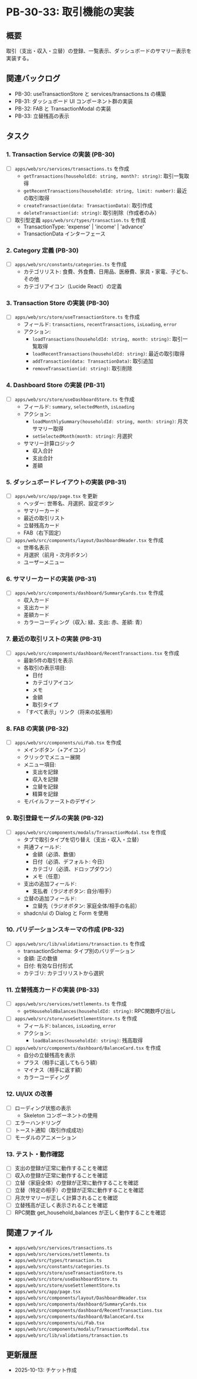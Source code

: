 # PB-30-33: 取引機能の実装

## 概要
取引（支出・収入・立替）の登録、一覧表示、ダッシュボードのサマリー表示を実装する。

## 関連バックログ
- PB-30: useTransactionStore と services/transactions.ts の構築
- PB-31: ダッシュボード UI コンポーネント群の実装
- PB-32: FAB と TransactionModal の実装
- PB-33: 立替残高の表示

## タスク

### 1. Transaction Service の実装 (PB-30)
- [ ] `apps/web/src/services/transactions.ts` を作成
  - `getTransactions(householdId: string, month?: string)`: 取引一覧取得
  - `getRecentTransactions(householdId: string, limit: number)`: 最近の取引取得
  - `createTransaction(data: TransactionData)`: 取引作成
  - `deleteTransaction(id: string)`: 取引削除（作成者のみ）
- [ ] 取引型定義 `apps/web/src/types/transaction.ts` を作成
  - TransactionType: 'expense' | 'income' | 'advance'
  - TransactionData インターフェース

### 2. Category 定義 (PB-30)
- [ ] `apps/web/src/constants/categories.ts` を作成
  - カテゴリリスト: 食費、外食費、日用品、医療費、家具・家電、子ども、その他
  - カテゴリアイコン（Lucide React）の定義

### 3. Transaction Store の実装 (PB-30)
- [ ] `apps/web/src/store/useTransactionStore.ts` を作成
  - フィールド: `transactions`, `recentTransactions`, `isLoading`, `error`
  - アクション:
    - `loadTransactions(householdId: string, month: string)`: 取引一覧取得
    - `loadRecentTransactions(householdId: string)`: 最近の取引取得
    - `addTransaction(data: TransactionData)`: 取引追加
    - `removeTransaction(id: string)`: 取引削除

### 4. Dashboard Store の実装 (PB-31)
- [ ] `apps/web/src/store/useDashboardStore.ts` を作成
  - フィールド: `summary`, `selectedMonth`, `isLoading`
  - アクション:
    - `loadMonthlySummary(householdId: string, month: string)`: 月次サマリー取得
    - `setSelectedMonth(month: string)`: 月選択
  - サマリー計算ロジック
    - 収入合計
    - 支出合計
    - 差額

### 5. ダッシュボードレイアウトの実装 (PB-31)
- [ ] `apps/web/src/app/page.tsx` を更新
  - ヘッダー: 世帯名、月選択、設定ボタン
  - サマリーカード
  - 最近の取引リスト
  - 立替残高カード
  - FAB（右下固定）
- [ ] `apps/web/src/components/layout/DashboardHeader.tsx` を作成
  - 世帯名表示
  - 月選択（前月・次月ボタン）
  - ユーザーメニュー

### 6. サマリーカードの実装 (PB-31)
- [ ] `apps/web/src/components/dashboard/SummaryCards.tsx` を作成
  - 収入カード
  - 支出カード
  - 差額カード
  - カラーコーディング（収入: 緑、支出: 赤、差額: 青）

### 7. 最近の取引リストの実装 (PB-31)
- [ ] `apps/web/src/components/dashboard/RecentTransactions.tsx` を作成
  - 最新5件の取引を表示
  - 各取引の表示項目:
    - 日付
    - カテゴリアイコン
    - メモ
    - 金額
    - 取引タイプ
  - 「すべて表示」リンク（将来の拡張用）

### 8. FAB の実装 (PB-32)
- [ ] `apps/web/src/components/ui/Fab.tsx` を作成
  - メインボタン（+アイコン）
  - クリックでメニュー展開
  - メニュー項目:
    - 支出を記録
    - 収入を記録
    - 立替を記録
    - 精算を記録
  - モバイルファーストのデザイン

### 9. 取引登録モーダルの実装 (PB-32)
- [ ] `apps/web/src/components/modals/TransactionModal.tsx` を作成
  - タブで取引タイプを切り替え（支出・収入・立替）
  - 共通フィールド:
    - 金額（必須、数値）
    - 日付（必須、デフォルト: 今日）
    - カテゴリ（必須、ドロップダウン）
    - メモ（任意）
  - 支出の追加フィールド:
    - 支払者（ラジオボタン: 自分/相手）
  - 立替の追加フィールド:
    - 立替先（ラジオボタン: 家庭全体/相手の名前）
  - shadcn/ui の Dialog と Form を使用

### 10. バリデーションスキーマの作成 (PB-32)
- [ ] `apps/web/src/lib/validations/transaction.ts` を作成
  - transactionSchema: タイプ別のバリデーション
  - 金額: 正の数値
  - 日付: 有効な日付形式
  - カテゴリ: カテゴリリストから選択

### 11. 立替残高カードの実装 (PB-33)
- [ ] `apps/web/src/services/settlements.ts` を作成
  - `getHouseholdBalances(householdId: string)`: RPC関数呼び出し
- [ ] `apps/web/src/store/useSettlementStore.ts` を作成
  - フィールド: `balances`, `isLoading`, `error`
  - アクション:
    - `loadBalances(householdId: string)`: 残高取得
- [ ] `apps/web/src/components/dashboard/BalanceCard.tsx` を作成
  - 自分の立替残高を表示
  - プラス（相手に返してもらう額）
  - マイナス（相手に返す額）
  - カラーコーディング

### 12. UI/UX の改善
- [ ] ローディング状態の表示
  - Skeleton コンポーネントの使用
- [ ] エラーハンドリング
- [ ] トースト通知（取引作成成功）
- [ ] モーダルのアニメーション

### 13. テスト・動作確認
- [ ] 支出の登録が正常に動作することを確認
- [ ] 収入の登録が正常に動作することを確認
- [ ] 立替（家庭全体）の登録が正常に動作することを確認
- [ ] 立替（特定の相手）の登録が正常に動作することを確認
- [ ] 月次サマリーが正しく計算されることを確認
- [ ] 立替残高が正しく表示されることを確認
- [ ] RPC関数 get_household_balances が正しく動作することを確認

## 関連ファイル
- `apps/web/src/services/transactions.ts`
- `apps/web/src/services/settlements.ts`
- `apps/web/src/types/transaction.ts`
- `apps/web/src/constants/categories.ts`
- `apps/web/src/store/useTransactionStore.ts`
- `apps/web/src/store/useDashboardStore.ts`
- `apps/web/src/store/useSettlementStore.ts`
- `apps/web/src/app/page.tsx`
- `apps/web/src/components/layout/DashboardHeader.tsx`
- `apps/web/src/components/dashboard/SummaryCards.tsx`
- `apps/web/src/components/dashboard/RecentTransactions.tsx`
- `apps/web/src/components/dashboard/BalanceCard.tsx`
- `apps/web/src/components/ui/Fab.tsx`
- `apps/web/src/components/modals/TransactionModal.tsx`
- `apps/web/src/lib/validations/transaction.ts`

## 更新履歴
- 2025-10-13: チケット作成


